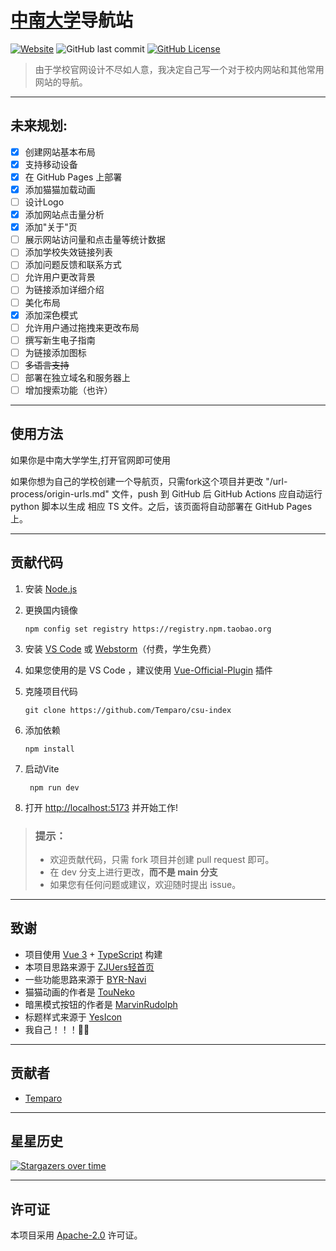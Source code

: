 # [中南大学](https://www.csu.edu.cn/)导航站

[![Website](https://img.shields.io/website?url=https%3A%2F%2Fcsu-index.github.io%2F&up_message=CSU-Index&down_message=Time%20out&style=for-the-badge)](https://csu-index.github.io/)
![GitHub last commit](https://img.shields.io/github/last-commit/Temparo/csu-index?style=for-the-badge)
[![GitHub License](https://img.shields.io/github/license/Temparo/csu-index?style=for-the-badge)](LICENSE)

> 由于学校官网设计不尽如人意，我决定自己写一个对于校内网站和其他常用网站的导航。

---

## 未来规划:

- [x] 创建网站基本布局
- [x] 支持移动设备
- [x] 在 GitHub Pages 上部署
- [x] 添加猫猫加载动画
- [ ] 设计Logo
- [x] 添加网站点击量分析
- [x] 添加"关于"页
- [ ] 展示网站访问量和点击量等统计数据
- [ ] 添加学校失效链接列表
- [ ] 添加问题反馈和联系方式
- [ ] 允许用户更改背景
- [ ] 为链接添加详细介绍
- [ ] 美化布局
- [x] 添加深色模式
- [ ] 允许用户通过拖拽来更改布局
- [ ] 撰写新生电子指南
- [ ] 为链接添加图标
- [ ] ~~多语言支持~~
- [ ] 部署在独立域名和服务器上
- [ ] 增加搜索功能（也许）

---

## 使用方法

如果你是中南大学学生,打开官网即可使用

如果你想为自己的学校创建一个导航页，只需fork这个项目并更改 "/url-process/origin-urls.md" 文件，push 到 GitHub 后 GitHub
Actions 应自动运行 python 脚本以生成
相应 TS 文件。之后，该页面将自动部署在 GitHub Pages 上。

---

## 贡献代码

1. 安装 [Node.js](https://nodejs.org/en/download/)

2. 更换国内镜像

    ```shell
    npm config set registry https://registry.npm.taobao.org
    ```

3. 安装 [VS Code](https://code.visualstudio.com/) 或 [Webstorm](https://www.jetbrains.com/webstorm/)（付费，学生免费）

4. 如果您使用的是 VS Code ，建议使用 [Vue-Official-Plugin](https://marketplace.visualstudio.com/items?itemName=Vue.volar)
   插件

5. 克隆项目代码

   ```shell
   git clone https://github.com/Temparo/csu-index
   ```

6. 添加依赖

   ```shell
   npm install
   ```

7. 启动Vite

   ```shell
    npm run dev
   ```

8. 打开 [http://localhost:5173](http://localhost:5173) 并开始工作!

> ### 提示：
> - 欢迎贡献代码，只需 fork 项目并创建 pull request 即可。
> - 在 dev 分支上进行更改，**而不是 main 分支**
> - 如果您有任何问题或建议，欢迎随时提出 issue。

---

## 致谢

- 项目使用 [Vue 3](https://vuejs.org/) + [TypeScript](https://www.typescriptlang.org/) 构建
- 本项目思路来源于 [ZJUers轻首页](https://zjuers.com/)
- 一些功能思路来源于 [BYR-Navi](https://github.com/BYR-Navi/BYR-Navi)
- 猫猫动画的作者是 [TouNeko](https://codepen.io/touneko)
- 暗黑模式按钮的作者是 [MarvinRudolph](https://codepen.io/MarvinRudolph)
- 标题样式来源于 [YesIcon](https://yesicon.app/)
- 我自己！！！🏳️‍🌈

---

## 贡献者

- [Temparo](https://github.com/Temparo)

---

## 星星历史

[![Stargazers over time](https://starchart.cc/Temparo/csu-index.svg)](https://starchart.cc/Temparo/csu-index)

---

## 许可证

本项目采用 [Apache-2.0](LICENSE) 许可证。
